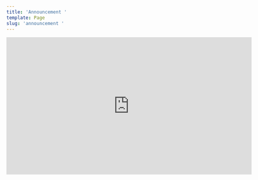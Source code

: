 ```yaml
---
title: 'Announcement '
template: Page
slug: 'announcement '
---
```

<iframe src="https://player.vimeo.com/video/277898976" width="640" height="360" frameborder="0" webkitallowfullscreen mozallowfullscreen allowfullscreen></iframe>
